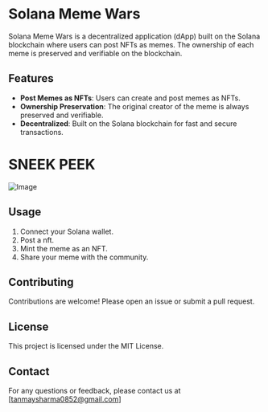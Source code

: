 # Solana Meme Wars

Solana Meme Wars is a decentralized application (dApp) built on the Solana blockchain where users can post NFTs as memes. The ownership of each meme is preserved and verifiable on the blockchain.

## Features

- **Post Memes as NFTs**: Users can create and post memes as NFTs.
- **Ownership Preservation**: The original creator of the meme is always preserved and verifiable.
- **Decentralized**: Built on the Solana blockchain for fast and secure transactions.

# SNEEK PEEK

![Image]()

## Usage

1. Connect your Solana wallet.
2. Post a nft.
3. Mint the meme as an NFT.
4. Share your meme with the community.

## Contributing

Contributions are welcome! Please open an issue or submit a pull request.

## License

This project is licensed under the MIT License.

## Contact

For any questions or feedback, please contact us at [tanmaysharma0852@gmail.com]
